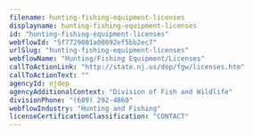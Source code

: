 ```yaml
---
filename: hunting-fishing-equipment-licenses
displayname: hunting-fishing-equipment-licenses
id: "hunting-fishing-equipment-licenses"
webflowId: "5f7729081a08092ef5bb2ec7"
urlSlug: "hunting-fishing-equipment-licenses"
webflowName: "Hunting/Fishing Equipment/Licenses"
callToActionLink: "http://state.nj.us/dep/fgw/licenses.htm"
callToActionText: ""
agencyId: njdep
agencyAdditionalContext: "Division of Fish and Wildlife"
divisionPhone: "(609) 292-4860"
webflowIndustry: "Hunting and Fishing"
licenseCertificationClassification: "CONTACT"
---
```

